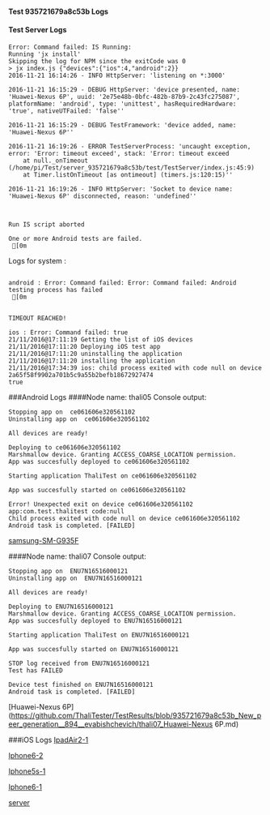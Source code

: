 #### Test 935721679a8c53b Logs

#### Test Server Logs
```
Error: Command failed: IS Running:
Running 'jx install'
Skipping the log for NPM since the exitCode was 0
> jx index.js {"devices":{"ios":4,"android":2}}
2016-11-21 16:14:26 - INFO HttpServer: 'listening on *:3000'

2016-11-21 16:15:29 - DEBUG HttpServer: 'device presented, name: 'Huawei-Nexus 6P', uuid: '2e75e48b-0bfc-482b-87b9-2c43fc275087', platformName: 'android', type: 'unittest', hasRequiredHardware: 'true', nativeUTFailed: 'false''

2016-11-21 16:15:29 - DEBUG TestFramework: 'device added, name: 'Huawei-Nexus 6P''

2016-11-21 16:19:26 - ERROR TestServerProcess: 'uncaught exception, error: 'Error: timeout exceed', stack: 'Error: timeout exceed
    at null._onTimeout (/home/pi/Test/server_935721679a8c53b/test/TestServer/index.js:45:9)
    at Timer.listOnTimeout [as ontimeout] (timers.js:120:15)''

2016-11-21 16:19:26 - INFO HttpServer: 'Socket to device name: 'Huawei-Nexus 6P' disconnected, reason: 'undefined''


 
Run IS script aborted
 
One or more Android tests are failed.
 [0m

```


Logs for system : 
```

android : Error: Command failed: Error: Command failed: Android testing process has failed
 [0m


TIMEOUT REACHED!

ios : Error: Command failed: true
21/11/2016@17:11:19 Getting the list of iOS devices 
21/11/2016@17:11:20 Deploying iOS test app 
21/11/2016@17:11:20 uninstalling the application 
21/11/2016@17:11:20 installing the application 
21/11/2016@17:34:39 ios: child process exited with code null on device 2a65f58f9902a701b5c9a55b2befb18672927474 
true

```
###Android Logs
####Node name: thali05
Console output:
```
Stopping app on  ce061606e320561102
Uninstalling app on  ce061606e320561102

All devices are ready!

Deploying to ce061606e320561102
Marshmallow device. Granting ACCESS_COARSE_LOCATION permission.
App was succesfully deployed to ce061606e320561102

Starting application ThaliTest on ce061606e320561102

App was succesfully started on ce061606e320561102

Error! Unexpected exit on device ce061606e320561102 app:com.test.thalitest code:null 
Child process exited with code null on device ce061606e320561102
Android task is completed. [FAILED]
```
[samsung-SM-G935F](https://github.com/ThaliTester/TestResults/blob/935721679a8c53b_New_peer_generation__894__evabishchevich/thali05_samsung-SM-G935F.md)

####Node name: thali07
Console output:
```
Stopping app on  ENU7N16516000121
Uninstalling app on  ENU7N16516000121

All devices are ready!

Deploying to ENU7N16516000121
Marshmallow device. Granting ACCESS_COARSE_LOCATION permission.
App was succesfully deployed to ENU7N16516000121

Starting application ThaliTest on ENU7N16516000121

App was succesfully started on ENU7N16516000121

STOP log received from ENU7N16516000121
Test has FAILED

Device test finished on ENU7N16516000121 
Android task is completed. [FAILED]
```
[Huawei-Nexus 6P](https://github.com/ThaliTester/TestResults/blob/935721679a8c53b_New_peer_generation__894__evabishchevich/thali07_Huawei-Nexus 6P.md)


###iOS Logs
[IpadAir2-1](https://github.com/ThaliTester/TestResults/blob/935721679a8c53b_New_peer_generation__894__evabishchevich/iOS_IpadAir2-1.md)

[Iphone6-2](https://github.com/ThaliTester/TestResults/blob/935721679a8c53b_New_peer_generation__894__evabishchevich/iOS_Iphone6-2.md)

[Iphone5s-1](https://github.com/ThaliTester/TestResults/blob/935721679a8c53b_New_peer_generation__894__evabishchevich/iOS_Iphone5s-1.md)

[Iphone6-1](https://github.com/ThaliTester/TestResults/blob/935721679a8c53b_New_peer_generation__894__evabishchevich/iOS_Iphone6-1.md)

[server](https://github.com/ThaliTester/TestResults/blob/935721679a8c53b_New_peer_generation__894__evabishchevich/iOS_server.md)




